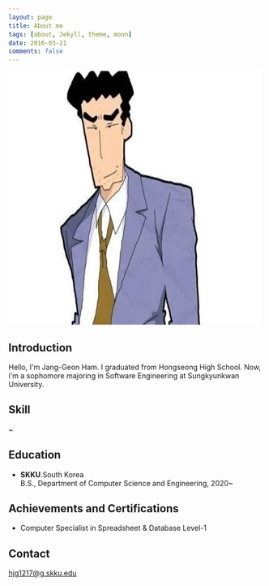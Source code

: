 ```yaml
---
layout: page
title: About me
tags: [about, Jekyll, theme, moon]
date: 2016-03-21
comments: false
---
```

    
<img src="./20231122.jpg" width="500px" height="500px" title="me"/>

## Introduction
Hello, I'm Jang-Geon Ham. I graduated from Hongseong High School. Now, i'm a sophomore majoring in Software Engineering at Sungkyunkwan University. 

## Skill
 ~

## Education
 - **SKKU**.South Korea\
   B.S., Department of Computer Science and Engineering, 2020~

## Achievements and Certifications
 - Computer Specialist in Spreadsheet & Database Level-1 

## Contact
hjg1217@g.skku.edu 
